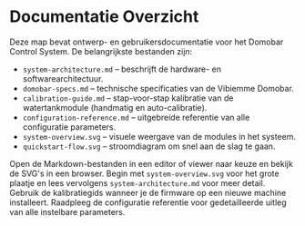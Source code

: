 # Documentatie Overzicht

Deze map bevat ontwerp- en gebruikersdocumentatie voor het Domobar Control System.
De belangrijkste bestanden zijn:

- `system-architecture.md` – beschrijft de hardware- en softwarearchitectuur.
- `domobar-specs.md` – technische specificaties van de Vibiemme Domobar.
- `calibration-guide.md` – stap-voor-stap kalibratie van de watertankmodule (handmatig en auto-calibratie).
- `configuration-reference.md` – uitgebreide referentie van alle configuratie parameters.
- `system-overview.svg` – visuele weergave van de modules in het systeem.
- `quickstart-flow.svg` – stroomdiagram om snel aan de slag te gaan.

Open de Markdown-bestanden in een editor of viewer naar keuze en bekijk de SVG's
in een browser. Begin met `system-overview.svg` voor het grote plaatje en lees
vervolgens `system-architecture.md` voor meer detail. Gebruik de kalibratiegids
wanneer je de firmware op een nieuwe machine installeert. Raadpleeg de configuratie
referentie voor gedetailleerde uitleg van alle instelbare parameters.
